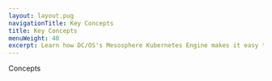 ```yaml
---
layout: layout.pug
navigationTitle: Key Concepts
title: Key Concepts
menuWeight: 40
excerpt: Learn how DC/OS's Mesosphere Kubernetes Engine makes it easy to create and manage your Kubernetes clusters at scale
---
```


Concepts
